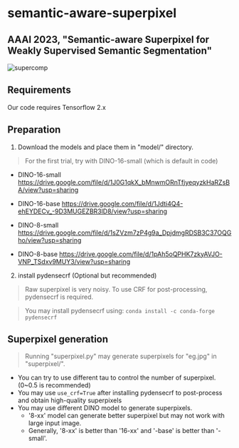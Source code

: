 # semantic-aware-superpixel
AAAI 2023, "Semantic-aware Superpixel for Weakly Supervised Semantic Segmentation"
-----------------------------------
![supercomp](https://user-images.githubusercontent.com/105955670/221941089-693b1595-cac6-44d9-9d91-4da2e0bf0157.png)

Requirements
-----------------------------
Our code requires Tensorflow 2.x

Preparation
-------------------------
1. Download the models and place them in "model/" directory.

>For the first trial, try with DINO-16-small (which is default in code)

  + DINO-16-small https://drive.google.com/file/d/1J0G1qkX_bMnwmORnTfjyeqyzkHaRZsBA/view?usp=sharing

  + DINO-16-base https://drive.google.com/file/d/1Jdti4Q4-ehEYDECv_-9D3MUGEZBR3lD8/view?usp=sharing

  + DINO-8-small https://drive.google.com/file/d/1sZVzm7zP4g9a_DpjdmgRDSB3C37OQGho/view?usp=sharing

  + DINO-8-base https://drive.google.com/file/d/1pAh5oQPHK7zkyAVJO-VNP_TSdxv9MUY3/view?usp=sharing

2. install pydensecrf (Optional but recommended)
>Raw superpixel is very noisy. To use CRF for post-processing, pydensecrf is required.

>You may install pydensecrf using: 
```conda install -c conda-forge pydensecrf```

Superpixel generation
-----------
>Running "superpixel.py" may generate superpixels for "eg.jpg" in "superpixel/".

  + You can try to use different tau to control the number of superpixel. (0~0.5 is recommended)
  + You may use ```use_crf=True``` after installing pydensecrf to post-process and obtain high-quality superpixels
  + You may use different DINO model to generate superpixels. 
    + '8-xx' model can generate better superpixel but may not work with large input image.
    + Generally, '8-xx' is better than '16-xx' and '-base' is better than '-small'.
